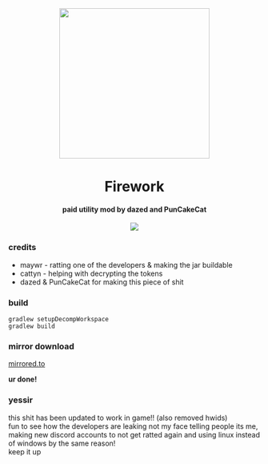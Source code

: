 <div align="center">
<img src="https://i.imgur.com/YP4QChK.png" width="300">
    <h1>Firework</h1>
    <h4>paid utility mod by dazed and PunCakeCat</h4>
    <img src="https://i.imgur.com/IaCtryK.png">

</div>

### credits
* maywr - ratting one of the developers & making the jar buildable
* cattyn - helping with decrypting the tokens
* dazed & PunCakeCat for making this piece of shit

### build
`gradlew setupDecompWorkspace` <br>
`gradlew build`

### mirror download
[mirrored.to](https://www.mirrored.to/files/QDHZOKO9/firework-1.0.jar_links)

<strong>ur done!</strong>

### yessir
this shit has been updated to work in game!! (also removed hwids) <br>
fun to see how the developers are leaking not my face 
telling people its me, making new discord accounts to not
get ratted again and using linux instead of windows
by the same reason! <br>
keep it up
